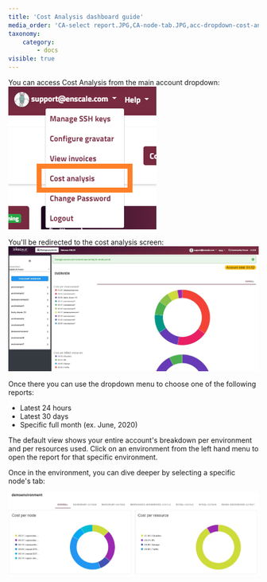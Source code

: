 ```yaml
---
title: 'Cost Analysis dashboard guide'
media_order: 'CA-select report.JPG,CA-node-tab.JPG,acc-dropdown-cost-analysis.png,cost-analysis-main-screen.jpg'
taxonomy:
    category:
        - docs
visible: true
---
```


You can access Cost Analysis from the main account dropdown:
![](acc-dropdown-cost-analysis.png)

You'll be redirected to the cost analysis screen:
![](cost-analysis-main-screen.jpg)

Once there you can use the dropdown menu to choose one of the following reports:

* Latest 24 hours
* Latest 30 days
* Specific full month (ex. June, 2020)


The default view shows your entire account's breakdown per environment and per resources used. Click on an environment from the left hand menu to open the report for that specific environment.

Once in the environment, you can dive deeper by selecting a specific node's tab:

![](CA-node-tab.JPG)
